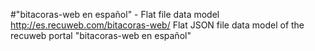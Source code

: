 #"bitacoras-web en español" - Flat file data model
http://es.recuweb.com/bitacoras-web/
Flat JSON file data model of the recuweb portal "bitacoras-web en español"
